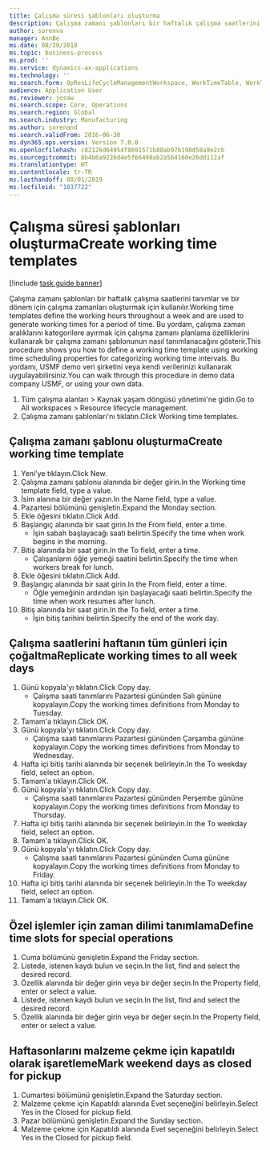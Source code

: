 ```yaml
---
title: Çalışma süresi şablonları oluşturma
description: Çalışma zamanı şablonları bir haftalık çalışma saatlerini tanımlar ve bir dönem için çalışma zamanları oluşturmak için kullanılır.
author: sorenva
manager: AnnBe
ms.date: 08/29/2018
ms.topic: business-process
ms.prod: ''
ms.service: dynamics-ax-applications
ms.technology: ''
ms.search.form: OpResLifeCycleManagementWorkspace, WorkTimeTable, WorkTimeCopyDayDialog
audience: Application User
ms.reviewer: josaw
ms.search.scope: Core, Operations
ms.search.region: Global
ms.search.industry: Manufacturing
ms.author: sorenand
ms.search.validFrom: 2016-06-30
ms.dyn365.ops.version: Version 7.0.0
ms.openlocfilehash: c82126d64954f8691571b80ab97b198d58a9e2cb
ms.sourcegitcommit: 8b4b6a9226d4e5f66498ab2a5b4160e26dd112af
ms.translationtype: HT
ms.contentlocale: tr-TR
ms.lasthandoff: 08/01/2019
ms.locfileid: "1837722"
---
```

# <a name="create-working-time-templates"></a><span data-ttu-id="b4678-103">Çalışma süresi şablonları oluşturma</span><span class="sxs-lookup"><span data-stu-id="b4678-103">Create working time templates</span></span>

[!include [task guide banner](../../includes/task-guide-banner.md)]

<span data-ttu-id="b4678-104">Çalışma zamanı şablonları bir haftalık çalışma saatlerini tanımlar ve bir dönem için çalışma zamanları oluşturmak için kullanılır.</span><span class="sxs-lookup"><span data-stu-id="b4678-104">Working time templates define the working hours throughout a week and are used to generate working times for a period of time.</span></span> <span data-ttu-id="b4678-105">Bu yordam, çalışma zaman aralıklarını kategorilere ayırmak için çalışma zamanı planlama özelliklerini kullanarak bir çalışma zamanı şablonunun nasıl tanımlanacağını gösterir.</span><span class="sxs-lookup"><span data-stu-id="b4678-105">This procedure shows you how to define a working time template using working time scheduling properties for categorizing working time intervals.</span></span> <span data-ttu-id="b4678-106">Bu yordamı, USMF demo veri şirketini veya kendi verilerinizi kullanarak uygulayabilirsiniz.</span><span class="sxs-lookup"><span data-stu-id="b4678-106">You can walk through this procedure in demo data company USMF, or using your own data.</span></span>

1. <span data-ttu-id="b4678-107">Tüm çalışma alanları > Kaynak yaşam döngüsü yönetimi'ne gidin.</span><span class="sxs-lookup"><span data-stu-id="b4678-107">Go to All workspaces > Resource lifecycle management.</span></span>
2. <span data-ttu-id="b4678-108">Çalışma zamanı şablonları'nı tıklatın.</span><span class="sxs-lookup"><span data-stu-id="b4678-108">Click Working time templates.</span></span>

## <a name="create-working-time-template"></a><span data-ttu-id="b4678-109">Çalışma zamanı şablonu oluşturma</span><span class="sxs-lookup"><span data-stu-id="b4678-109">Create working time template</span></span>
1. <span data-ttu-id="b4678-110">Yeni'ye tıklayın.</span><span class="sxs-lookup"><span data-stu-id="b4678-110">Click New.</span></span>
2. <span data-ttu-id="b4678-111">Çalışma zamanı şablonu alanında bir değer girin.</span><span class="sxs-lookup"><span data-stu-id="b4678-111">In the Working time template field, type a value.</span></span>
3. <span data-ttu-id="b4678-112">İsim alanına bir değer yazın.</span><span class="sxs-lookup"><span data-stu-id="b4678-112">In the Name field, type a value.</span></span>
4. <span data-ttu-id="b4678-113">Pazartesi bölümünü genişletin.</span><span class="sxs-lookup"><span data-stu-id="b4678-113">Expand the Monday section.</span></span>
5. <span data-ttu-id="b4678-114">Ekle öğesini tıklatın.</span><span class="sxs-lookup"><span data-stu-id="b4678-114">Click Add.</span></span>
6. <span data-ttu-id="b4678-115">Başlangıç alanında bir saat girin.</span><span class="sxs-lookup"><span data-stu-id="b4678-115">In the From field, enter a time.</span></span>
    * <span data-ttu-id="b4678-116">İşin sabah başlayacağı saati belirtin.</span><span class="sxs-lookup"><span data-stu-id="b4678-116">Specify the time when work begins in the morning.</span></span>  
7. <span data-ttu-id="b4678-117">Bitiş alanında bir saat girin.</span><span class="sxs-lookup"><span data-stu-id="b4678-117">In the To field, enter a time.</span></span>
    * <span data-ttu-id="b4678-118">Çalışanların öğle yemeği saatini belirtin.</span><span class="sxs-lookup"><span data-stu-id="b4678-118">Specify the time when workers break for lunch.</span></span>  
8. <span data-ttu-id="b4678-119">Ekle öğesini tıklatın.</span><span class="sxs-lookup"><span data-stu-id="b4678-119">Click Add.</span></span>
9. <span data-ttu-id="b4678-120">Başlangıç alanında bir saat girin.</span><span class="sxs-lookup"><span data-stu-id="b4678-120">In the From field, enter a time.</span></span>
    * <span data-ttu-id="b4678-121">Öğle yemeğinin ardından işin başlayacağı saati belirtin.</span><span class="sxs-lookup"><span data-stu-id="b4678-121">Specify the time when work resumes after lunch.</span></span>  
10. <span data-ttu-id="b4678-122">Bitiş alanında bir saat girin.</span><span class="sxs-lookup"><span data-stu-id="b4678-122">In the To field, enter a time.</span></span>
    * <span data-ttu-id="b4678-123">İşin bitiş tarihini belirtin.</span><span class="sxs-lookup"><span data-stu-id="b4678-123">Specify the end of the work day.</span></span>  

## <a name="replicate-working-times-to-all-week-days"></a><span data-ttu-id="b4678-124">Çalışma saatlerini haftanın tüm günleri için çoğaltma</span><span class="sxs-lookup"><span data-stu-id="b4678-124">Replicate working times to all week days</span></span>
1. <span data-ttu-id="b4678-125">Günü kopyala'yı tıklatın.</span><span class="sxs-lookup"><span data-stu-id="b4678-125">Click Copy day.</span></span>
    * <span data-ttu-id="b4678-126">Çalışma saati tanımlarını Pazartesi gününden Salı gününe kopyalayın.</span><span class="sxs-lookup"><span data-stu-id="b4678-126">Copy the working times definitions from Monday to Tuesday.</span></span>  
2. <span data-ttu-id="b4678-127">Tamam'a tıklayın.</span><span class="sxs-lookup"><span data-stu-id="b4678-127">Click OK.</span></span>
3. <span data-ttu-id="b4678-128">Günü kopyala'yı tıklatın.</span><span class="sxs-lookup"><span data-stu-id="b4678-128">Click Copy day.</span></span>
    * <span data-ttu-id="b4678-129">Çalışma saati tanımlarını Pazartesi gününden Çarşamba gününe kopyalayın.</span><span class="sxs-lookup"><span data-stu-id="b4678-129">Copy the working times definitions from Monday to Wednesday.</span></span>  
4. <span data-ttu-id="b4678-130">Hafta içi bitiş tarihi alanında bir seçenek belirleyin.</span><span class="sxs-lookup"><span data-stu-id="b4678-130">In the To weekday field, select an option.</span></span>
5. <span data-ttu-id="b4678-131">Tamam'a tıklayın.</span><span class="sxs-lookup"><span data-stu-id="b4678-131">Click OK.</span></span>
6. <span data-ttu-id="b4678-132">Günü kopyala'yı tıklatın.</span><span class="sxs-lookup"><span data-stu-id="b4678-132">Click Copy day.</span></span>
    * <span data-ttu-id="b4678-133">Çalışma saati tanımlarını Pazartesi gününden Perşembe gününe kopyalayın.</span><span class="sxs-lookup"><span data-stu-id="b4678-133">Copy the working times definitions from Monday to Thursday.</span></span>  
7. <span data-ttu-id="b4678-134">Hafta içi bitiş tarihi alanında bir seçenek belirleyin.</span><span class="sxs-lookup"><span data-stu-id="b4678-134">In the To weekday field, select an option.</span></span>
8. <span data-ttu-id="b4678-135">Tamam'a tıklayın.</span><span class="sxs-lookup"><span data-stu-id="b4678-135">Click OK.</span></span>
9. <span data-ttu-id="b4678-136">Günü kopyala'yı tıklatın.</span><span class="sxs-lookup"><span data-stu-id="b4678-136">Click Copy day.</span></span>
    * <span data-ttu-id="b4678-137">Çalışma saati tanımlarını Pazartesi gününden Cuma gününe kopyalayın.</span><span class="sxs-lookup"><span data-stu-id="b4678-137">Copy the working times definitions from Monday to Friday.</span></span>  
10. <span data-ttu-id="b4678-138">Hafta içi bitiş tarihi alanında bir seçenek belirleyin.</span><span class="sxs-lookup"><span data-stu-id="b4678-138">In the To weekday field, select an option.</span></span>
11. <span data-ttu-id="b4678-139">Tamam'a tıklayın.</span><span class="sxs-lookup"><span data-stu-id="b4678-139">Click OK.</span></span>

## <a name="define-time-slots-for-special-operations"></a><span data-ttu-id="b4678-140">Özel işlemler için zaman dilimi tanımlama</span><span class="sxs-lookup"><span data-stu-id="b4678-140">Define time slots for special operations</span></span>
1. <span data-ttu-id="b4678-141">Cuma bölümünü genişletin.</span><span class="sxs-lookup"><span data-stu-id="b4678-141">Expand the Friday section.</span></span>
2. <span data-ttu-id="b4678-142">Listede, istenen kaydı bulun ve seçin.</span><span class="sxs-lookup"><span data-stu-id="b4678-142">In the list, find and select the desired record.</span></span>
3. <span data-ttu-id="b4678-143">Özellik alanında bir değer girin veya bir değer seçin.</span><span class="sxs-lookup"><span data-stu-id="b4678-143">In the Property field, enter or select a value.</span></span>
4. <span data-ttu-id="b4678-144">Listede, istenen kaydı bulun ve seçin.</span><span class="sxs-lookup"><span data-stu-id="b4678-144">In the list, find and select the desired record.</span></span>
5. <span data-ttu-id="b4678-145">Özellik alanında bir değer girin veya bir değer seçin.</span><span class="sxs-lookup"><span data-stu-id="b4678-145">In the Property field, enter or select a value.</span></span>

## <a name="mark-weekend-days-as-closed-for-pickup"></a><span data-ttu-id="b4678-146">Haftasonlarını malzeme çekme için kapatıldı olarak işaretleme</span><span class="sxs-lookup"><span data-stu-id="b4678-146">Mark weekend days as closed for pickup</span></span>
1. <span data-ttu-id="b4678-147">Cumartesi bölümünü genişletin.</span><span class="sxs-lookup"><span data-stu-id="b4678-147">Expand the Saturday section.</span></span>
2. <span data-ttu-id="b4678-148">Malzeme çekme için Kapatıldı alanında Evet seçeneğini belirleyin.</span><span class="sxs-lookup"><span data-stu-id="b4678-148">Select Yes in the Closed for pickup field.</span></span>
3. <span data-ttu-id="b4678-149">Pazar bölümünü genişletin.</span><span class="sxs-lookup"><span data-stu-id="b4678-149">Expand the Sunday section.</span></span>
4. <span data-ttu-id="b4678-150">Malzeme çekme için Kapatıldı alanında Evet seçeneğini belirleyin.</span><span class="sxs-lookup"><span data-stu-id="b4678-150">Select Yes in the Closed for pickup field.</span></span>


